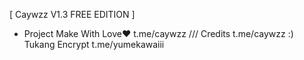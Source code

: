 [ Caywzz V1.3 FREE EDITION ] 
- Project Make With Love♥️
t.me/caywzz
/// Credits
t.me/caywzz :)
Tukang Encrypt
t.me/yumekawaiii
